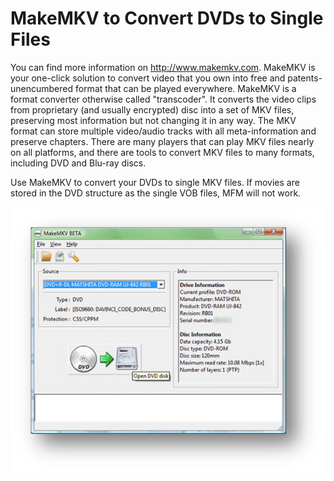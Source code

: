 # MakeMKV to Convert DVDs to Single Files

You can find more information on http://www.makemkv.com.  MakeMKV is your one-click solution to convert video that you own into free and patents-unencumbered format that can be played everywhere. MakeMKV is a format converter otherwise called "transcoder".  It converts the video clips from proprietary (and usually encrypted) disc into a set of MKV files, preserving most information but not changing it in any way.  The MKV format can store multiple video/audio tracks with all meta-information and preserve chapters.  There are many players that can play MKV files nearly on all platforms, and there are tools to convert MKV files to many formats, including DVD and Blu-ray discs.

Use MakeMKV to convert your DVDs to single MKV files.  If movies are stored in the DVD structure as the single VOB files, MFM will not work.

[![MakeMKV](../images/MakeMKV.jpg)](../images/MakeMKV.jpg)
